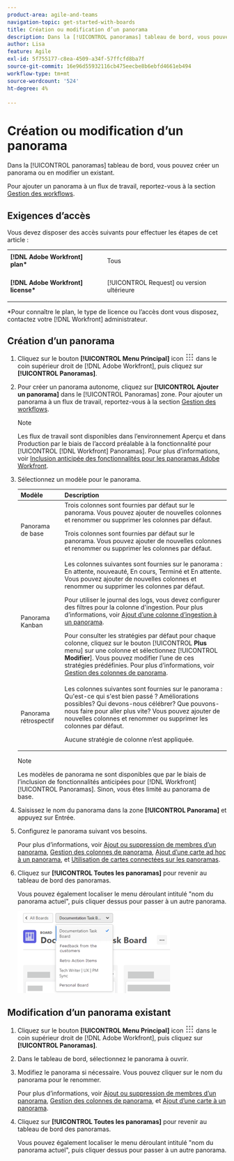 ```yaml
---
product-area: agile-and-teams
navigation-topic: get-started-with-boards
title: Création ou modification d’un panorama
description: Dans la [!UICONTROL panoramas] tableau de bord, vous pouvez créer un panorama ou en modifier un existant.
author: Lisa
feature: Agile
exl-id: 5f755177-c8ea-4509-a34f-57ffcfd8ba7f
source-git-commit: 16e96d55932116cb475eecbe8b6ebfd4661eb494
workflow-type: tm+mt
source-wordcount: '524'
ht-degree: 4%

---
```


# Création ou modification d’un panorama

Dans la [!UICONTROL panoramas] tableau de bord, vous pouvez créer un panorama ou en modifier un existant.

Pour ajouter un panorama à un flux de travail, reportez-vous à la section [Gestion des workflows](/help/quicksilver/agile/use-boards-agile-planning-tools/manage-collections.md).

## Exigences d’accès

Vous devez disposer des accès suivants pour effectuer les étapes de cet article :

<table style="table-layout:auto"> 
 <col> 
 <col> 
 <tbody> 
  <tr> 
   <td role="rowheader"><strong>[!DNL Adobe Workfront] plan*</strong></td> 
   <td> <p>Tous</p> </td> 
  </tr> 
  <tr> 
   <td role="rowheader"><strong>[!DNL Adobe Workfront] license*</strong></td> 
   <td> <p>[!UICONTROL Request] ou version ultérieure</p> </td> 
  </tr> 
 </tbody> 
</table>

&#42;Pour connaître le plan, le type de licence ou l’accès dont vous disposez, contactez votre [!DNL Workfront] administrateur.

## Création d’un panorama

1. Cliquez sur le bouton **[!UICONTROL Menu Principal]** icon ![](assets/main-menu-icon.png) dans le coin supérieur droit de [!DNL Adobe Workfront], puis cliquez sur **[!UICONTROL Panoramas]**.
1. Pour créer un panorama autonome, cliquez sur **[!UICONTROL Ajouter un panorama]** dans le [!UICONTROL Panoramas] zone. Pour ajouter un panorama à un flux de travail, reportez-vous à la section [Gestion des workflows](/help/quicksilver/agile/use-boards-agile-planning-tools/manage-collections.md).

   >[!NOTE]
   >
   >Les flux de travail sont disponibles dans l’environnement Aperçu et dans Production par le biais de l’accord préalable à la fonctionnalité pour [!UICONTROL [!DNL Workfront] Panoramas]. Pour plus d’informations, voir [Inclusion anticipée des fonctionnalités pour les panoramas Adobe Workfront](/help/quicksilver/agile/get-started-with-boards/boards-early-feature-opt-in.md).

1. Sélectionnez un modèle pour le panorama.

   | Modèle | Description |
   |---------|----------|
   | Panorama de base | Trois colonnes sont fournies par défaut sur le panorama. Vous pouvez ajouter de nouvelles colonnes et renommer ou supprimer les colonnes par défaut. <p>Trois colonnes sont fournies par défaut sur le panorama. Vous pouvez ajouter de nouvelles colonnes et renommer ou supprimer les colonnes par défaut. |
   | Panorama Kanban | Les colonnes suivantes sont fournies sur le panorama : En attente, nouveauté, En cours, Terminé et En attente. Vous pouvez ajouter de nouvelles colonnes et renommer ou supprimer les colonnes par défaut.<p>Pour utiliser le journal des logs, vous devez configurer des filtres pour la colonne d&#39;ingestion. Pour plus d’informations, voir [Ajout d’une colonne d’ingestion à un panorama](/help/quicksilver/agile/use-boards-agile-planning-tools/add-intake-column-to-board.md). <p>Pour consulter les stratégies par défaut pour chaque colonne, cliquez sur le bouton [!UICONTROL **Plus** menu] sur une colonne et sélectionnez [!UICONTROL **Modifier**]. Vous pouvez modifier l’une de ces stratégies prédéfinies. Pour plus d’informations, voir [Gestion des colonnes de panorama](/help/quicksilver/agile/get-started-with-boards/manage-board-columns.md). |
   | Panorama rétrospectif | Les colonnes suivantes sont fournies sur le panorama : Qu&#39;est-ce qui s&#39;est bien passé ? Améliorations possibles? Qui devons-nous célébrer? Que pouvons-nous faire pour aller plus vite? Vous pouvez ajouter de nouvelles colonnes et renommer ou supprimer les colonnes par défaut. <p>Aucune stratégie de colonne n’est appliquée. |

   >[!NOTE]
   >
   > Les modèles de panorama ne sont disponibles que par le biais de l’inclusion de fonctionnalités anticipées pour [!DNL Workfront] [!UICONTROL Panoramas]. Sinon, vous êtes limité au panorama de base.

1. Saisissez le nom du panorama dans la zone **[!UICONTROL Panorama]** et appuyez sur Entrée.
1. Configurez le panorama suivant vos besoins.

   Pour plus d’informations, voir [Ajout ou suppression de membres d’un panorama](../../agile/get-started-with-boards/add-members-to-board.md), [Gestion des colonnes de panorama](../../agile/get-started-with-boards/manage-board-columns.md), [Ajout d’une carte ad hoc à un panorama](../../agile/get-started-with-boards/add-card-to-board.md), et [Utilisation de cartes connectées sur les panoramas](/help/quicksilver/agile/get-started-with-boards/connected-cards.md).

1. Cliquez sur **[!UICONTROL Toutes les panoramas]** pour revenir au tableau de bord des panoramas.

   Vous pouvez également localiser le menu déroulant intitulé &quot;nom du panorama actuel&quot;, puis cliquer dessus pour passer à un autre panorama.

   ![Liste des panoramas](assets/boards-button-list-of-boards-350x188.png)

## Modification d’un panorama existant

1. Cliquez sur le bouton **[!UICONTROL Menu Principal]** icon ![](assets/main-menu-icon.png) dans le coin supérieur droit de [!DNL Adobe Workfront], puis cliquez sur **[!UICONTROL Panoramas]**.
1. Dans le tableau de bord, sélectionnez le panorama à ouvrir.
1. Modifiez le panorama si nécessaire. Vous pouvez cliquer sur le nom du panorama pour le renommer.

   Pour plus d’informations, voir [Ajout ou suppression de membres d’un panorama](../../agile/get-started-with-boards/add-members-to-board.md), [Gestion des colonnes de panorama](../../agile/get-started-with-boards/manage-board-columns.md), et [Ajout d’une carte à un panorama](../../agile/get-started-with-boards/add-card-to-board.md).

1. Cliquez sur **[!UICONTROL Toutes les panoramas]** pour revenir au tableau de bord des panoramas.

   Vous pouvez également localiser le menu déroulant intitulé &quot;nom du panorama actuel&quot;, puis cliquer dessus pour passer à un autre panorama.
